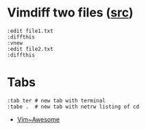 # Vimdiff two files ([src](https://stackoverflow.com/questions/1095718/diff-two-tabs-in-vim))
```
:edit file1.txt
:diffthis
:vnew
:edit file2.txt
:diffthis
```

# Tabs
```
:tab ter # new tab with terminal
:tabe .  # new tab with netrw listing of cd
```

* [Vim~Awesome](https://vimawesome.com/plugin/ack-vim)
